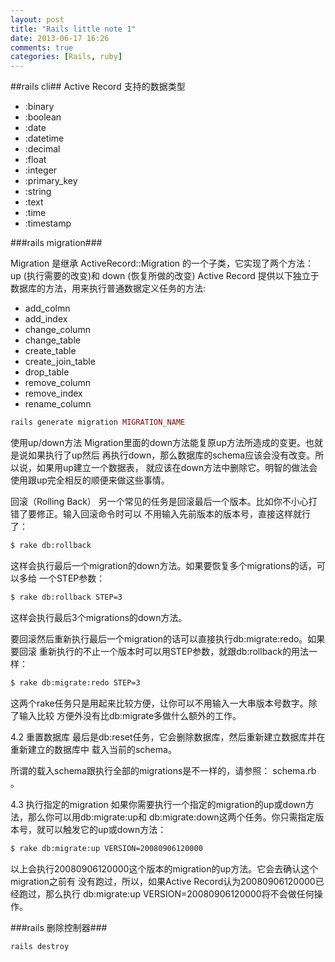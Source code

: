 ```yaml
---
layout: post
title: "Rails little note 1"
date: 2013-06-17 16:26
comments: true
categories: [Rails, ruby]
---
```


##rails cli##
Active Record 支持的数据类型
* :binary
* :boolean
* :date
* :datetime
* :decimal
* :float
* :integer
* :primary_key
* :string
* :text
* :time
* :timestamp

###rails migration###

Migration 是继承 ActiveRecord::Migration 的一个子类，它实现了两个方法： up (执行需要的改变)和 down (恢复所做的改变)
Active Record 提供以下独立于数据库的方法，用来执行普通数据定义任务的方法:
* add_colmn
* add_index
* change_column
* change_table
* create_table
* create_join_table
* drop_table
* remove_column
* remove_index
* rename_column

```ruby ruby 创建一个migration
rails generate migration MIGRATION_NAME
```
使用up/down方法
Migration里面的down方法能复原up方法所造成的变更。也就是说如果执行了up然后 再执行down，那么数据库的schema应该会没有改变。所以说，如果用up建立一个数据表， 就应该在down方法中删除它。明智的做法会使用跟up完全相反的顺便来做这些事情。

回滚（Rolling Back）
另一个常见的任务是回滚最后一个版本。比如你不小心打错了要修正。输入回滚命令时可以 不用输入先前版本的版本号，直接这样就行了：

``` bash
$ rake db:rollback
```
这样会执行最后一个migration的down方法。如果要恢复多个migrations的话，可以多给 一个STEP参数：

``` bash
$ rake db:rollback STEP=3
```
这样会执行最后3个migrations的down方法。

要回滚然后重新执行最后一个migration的话可以直接执行db:migrate:redo。如果要回滚 重新执行的不止一个版本时可以用STEP参数，就跟db:rollback的用法一样：

``` bash
$ rake db:migrate:redo STEP=3
```
这两个rake任务只是用起来比较方便，让你可以不用输入一大串版本号数字。除了输入比较 方便外没有比db:migrate多做什么额外的工作。

4.2 重置数据库
最后是db:reset任务，它会删除数据库，然后重新建立数据库并在重新建立的数据库中 载入当前的schema。

所谓的载入schema跟执行全部的migrations是不一样的，请参照： schema.rb 。

4.3 执行指定的migration
如果你需要执行一个指定的migration的up或down方法，那么你可以用db:migrate:up和 db:migrate:down这两个任务。你只需指定版本号，就可以触发它的up或down方法：
``` bash
$ rake db:migrate:up VERSION=20080906120000
```
以上会执行20080906120000这个版本的migration的up方法。它会去确认这个migration之前有 没有跑过，所以，如果Active Record认为20080906120000已经跑过，那么执行 db:migrate:up VERSION=20080906120000将不会做任何操作。

###rails 删除控制器###
``` ruby
rails destroy
```


